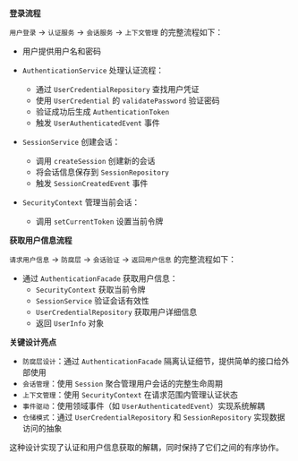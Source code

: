 **登录流程**

`用户登录` -> `认证服务` -> `会话服务` -> `上下文管理` 的完整流程如下：

- 用户提供用户名和密码
- `AuthenticationService` 处理认证流程：
  - 通过 `UserCredentialRepository` 查找用户凭证
  - 使用 `UserCredential` 的 `validatePassword` 验证密码
  - 验证成功后生成 `AuthenticationToken`
  - 触发 `UserAuthenticatedEvent` 事件

- `SessionService` 创建会话：
  - 调用 `createSession` 创建新的会话
  - 将会话信息保存到 `SessionRepository`
  - 触发 `SessionCreatedEvent` 事件

- `SecurityContext` 管理当前会话：
  - 调用 `setCurrentToken` 设置当前令牌

**获取用户信息流程**

`请求用户信息` -> `防腐层` -> `会话验证` -> `返回用户信息` 的完整流程如下：

- 通过 `AuthenticationFacade` 获取用户信息：
  - `SecurityContext` 获取当前令牌
  - `SessionService` 验证会话有效性
  - `UserCredentialRepository` 获取用户详细信息
  - 返回 `UserInfo` 对象

**关键设计亮点**

- `防腐层设计`：通过 `AuthenticationFacade` 隔离认证细节，提供简单的接口给外部使用
- `会话管理`：使用 `Session` 聚合管理用户会话的完整生命周期
- `上下文管理`：使用 `SecurityContext` 在请求范围内管理认证状态
- `事件驱动`：使用领域事件（如 `UserAuthenticatedEvent`）实现系统解耦
- `仓储模式`：通过 `UserCredentialRepository` 和 `SessionRepository` 实现数据访问的抽象

这种设计实现了认证和用户信息获取的解耦，同时保持了它们之间的有序协作。
